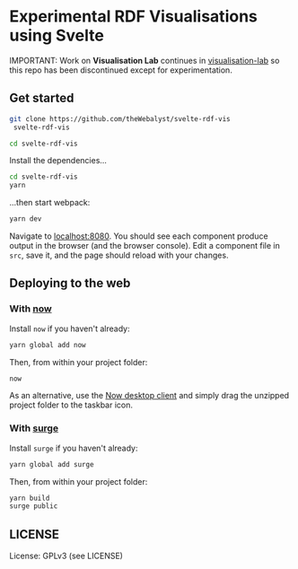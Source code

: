 # Experimental RDF Visualisations using Svelte

IMPORTANT: Work on **Visualisation Lab** continues in [visualisation-lab](https://github.com/theWebalyst/visualisation-lab) so this repo has been discontinued except for experimentation.

## Get started

```bash
git clone https://github.com/theWebalyst/svelte-rdf-vis
 svelte-rdf-vis

cd svelte-rdf-vis
```

Install the dependencies...

```bash
cd svelte-rdf-vis
yarn
```

...then start webpack:

```bash
yarn dev
```

Navigate to [localhost:8080](http://localhost:8080). You should see each component produce output in the browser (and the browser console). Edit a component file in `src`, save it, and the page should reload with your changes.


## Deploying to the web

### With [now](https://zeit.co/now)

Install `now` if you haven't already:

```bash
yarn global add now
```

Then, from within your project folder:

```bash
now
```

As an alternative, use the [Now desktop client](https://zeit.co/download) and simply drag the unzipped project folder to the taskbar icon.

### With [surge](https://surge.sh/)

Install `surge` if you haven't already:

```bash
yarn global add surge
```

Then, from within your project folder:

```bash
yarn build
surge public
```

## LICENSE

License: GPLv3 (see LICENSE)
